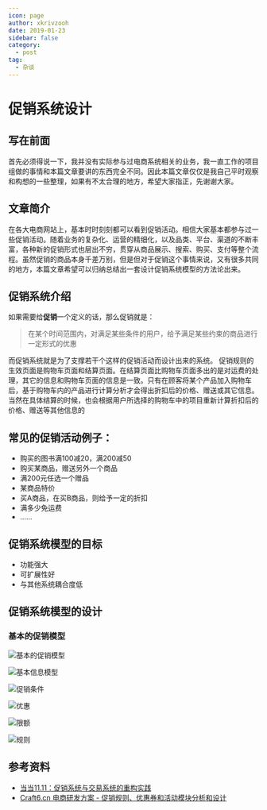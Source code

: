 ```yaml
---
icon: page
author: xkrivzooh
date: 2019-01-23
sidebar: false
category:
  - post
tag:
  - 杂谈
---
```


# 促销系统设计

## 写在前面

首先必须得说一下，我并没有实际参与过电商系统相关的业务，我一直工作的项目组做的事情和本篇文章要讲的东西完全不同。因此本篇文章仅仅是我自己平时观察和构想的一些整理，如果有不太合理的地方，希望大家指正，先谢谢大家。

## 文章简介

在各大电商网站上，基本时时刻刻都可以看到促销活动。相信大家基本都参与过一些促销活动。随着业务的复杂化、运营的精细化，以及品类、平台、渠道的不断丰富，各种新的促销形式也层出不穷，贯穿从商品展示、搜索、购买、支付等整个流程。虽然促销的商品本身千差万别，但是但对于促销这个事情来说，又有很多共同的地方，本篇文章希望可以归纳总结出一套设计促销系统模型的方法论出来。

## 促销系统介绍

如果需要给**促销**一个定义的话，那么促销就是：

> 在某个时间范围内，对满足某些条件的用户，给予满足某些约束的商品进行一定形式的优惠
> 
而促销系统就是为了支撑若干个这样的促销活动而设计出来的系统。
促销规则的生效页面是购物车页面和结算页面。在结算页面比购物车页面多出的是对运费的处理，其它的信息和购物车页面的信息是一致。只有在顾客将某个产品加入购物车后，基于购物车内的产品进行计算分析才会得出折扣后的价格、赠送或其它信息。当然在具体结算的时候，也会根据用户所选择的购物车中的项目重新计算折扣后的价格、赠送等其他信息的

## 常见的促销活动例子：

- 购买的图书满100减20，满200减50
- 购买某商品，赠送另外一个商品
- 满200元任选一个赠品
- 某商品特价
- 买A商品，在买B商品，则给予一定的折扣
- 满多少免运费
- ......

## 促销系统模型的目标

- 功能强大
- 可扩展性好
- 与其他系统耦合度低

## 促销系统模型的设计

### 基本的促销模型

![基本的促销模型](http://wenchao.ren/img/2020/11/17-1-18/37966533-file_1484705656040_108f3.png)

![基本信息模型](http://wenchao.ren/img/2020/11/17-1-18/16407555-file_1484706070004_937e.png)

![促销条件](http://wenchao.ren/img/2020/11/17-1-18/89781335-file_1484706692814_1337d.png)

![优惠](http://wenchao.ren/img/2020/11/17-1-18/32673759-file_1484707122146_cbb4.png)

![限额](http://wenchao.ren/img/2020/11/17-1-18/85392584-file_1484707426416_d5d2.png)

![规则](http://wenchao.ren/img/2020/11/17-1-18/42144825-file_1484707400236_26f4.png)


## 参考资料

- [当当11.11：促销系统与交易系统的重构实践](http://www.infoq.com/cn/articles/dangdang-11-11-reconstruction-system-practise)
- [Craft6.cn 电商研发方案 - 促销规则、优惠券和活动模块分析和设计](http://craft6.cn/detail/b2c_schemes_coupon_promotion_rule_model.do)
